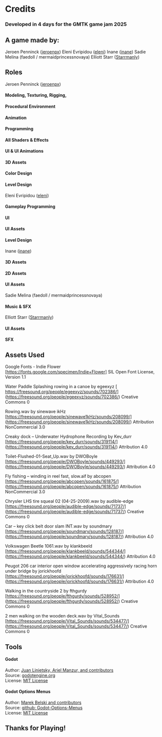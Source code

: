 # Credits
### Developed in 4 days for the GMTK game jam 2025
## A game made by:

Jeroen Penninck ([jeroenpx](https://jeroenpx.itch.io/))
Eleni Evripidou ([eleni](https://eevrip.github.io/))
Inane ([inane](https://www.artstation.com/inanity))
Sadie Melina (faedoll / mermaidprincessnovaya)
Elliott Starr ([Starrmanly](https://linktr.ee/Starrmanly))




## Roles

Jeroen Penninck ([jeroenpx](https://jeroenpx.itch.io/))
#### Modeling, Texturing, Rigging,
#### Procedural Environment
#### Animation

#### Programming
#### All Shaders & Effects
#### UI & UI Animations
#### 3D Assets
#### Color Design
#### Level Design


Eleni Evripidou ([eleni](https://eevrip.github.io/))
#### Gameplay Programming
#### UI
#### UI Assets
#### Level Design


Inane ([inane](https://www.artstation.com/inanity))
#### 3D Assets
#### 2D Assets
#### UI Assets


Sadie Melina (faedoll / mermaidprincessnovaya)
#### Music & SFX


Elliott Starr ([Starrmanly](https://linktr.ee/Starrmanly))
#### UI Assets
#### SFX



## Assets Used

Google Fonts - Indie Flower
[https://fonts.google.com/specimen/Indie+Flower]
SIL Open Font License, Version 1.1 

Water Paddle Splashing rowing in a canoe by egeexyz
[ https://freesound.org/people/egeexyz/sounds/702386/]
(https://freesound.org/people/egeexyz/sounds/702386/)
Creative Commons 0

Rowing.wav by sinewave ikHz
[https://freesound.org/people/sinewave1kHz/sounds/208099/]
(https://freesound.org/people/sinewave1kHz/sounds/208099/)
Attribution NonCommercial 3.0

Creaky dock – Underwater Hydrophone Recording by Kev_durr
[https://freesound.org/people/kev_durr/sounds/319114/]
(https://freesound.org/people/kev_durr/sounds/319114/)
Attribution 4.0

Toilet-Flushed-01-Seat_Up.wav by DWOBoyle
[https://freesound.org/people/DWOBoyle/sounds/449293/]
(https://freesound.org/people/DWOBoyle/sounds/449293/)
Attribution 4.0

Fly fishing – winding in reel fast, slow.aif by abcopen
[https://freesound.org/people/abcopen/sounds/161875/]
(https://freesound.org/people/abcopen/sounds/161875/)
Attribution NonCommercial 3.0

Chrysler LHS tire squeal 02 (04-25-2009).wav by audible-edge
[https://freesound.org/people/audible-edge/sounds/71737/]
(https://freesound.org/people/audible-edge/sounds/71737/)
Creative Commons 0

Car – key click belt door slam INT.wav by soundmary
[https://freesound.org/people/soundmary/sounds/128187/]
(https://freesound.org/people/soundmary/sounds/128187/)
Attribution 4.0

Volkswagen Beetle 1061.wav by klankbeeld
[https://freesound.org/people/klankbeeld/sounds/544344/]
(https://freesound.org/people/klankbeeld/sounds/544344/)
Attribution 4.0

Peugot 206 car interior open window accelerating aggressively racing horn under bridge by jorickhoofd
[https://freesound.org/people/jorickhoofd/sounds/176631/]
(https://freesound.org/people/jorickhoofd/sounds/176631/)
Attribution 4.0

Walking in the countryside 2 by fthgurdy
[https://freesound.org/people/fthgurdy/sounds/528952/]
(https://freesound.org/people/fthgurdy/sounds/528952/)
Creative Commons 0

2 men walking on the wooden deck.wav by Vital_Sounds
[https://freesound.org/people/Vital_Sounds/sounds/534477/]
(https://freesound.org/people/Vital_Sounds/sounds/534477/)
Creative Commons 0

## Tools
#### Godot
Author: [Juan Linietsky, Ariel Manzur, and contributors](https://godotengine.org/contact)  
Source: [godotengine.org](https://godotengine.org/)  
License: [MIT License](https://github.com/godotengine/godot/blob/master/LICENSE.txt)

#### Godot Options Menus
Author: [Marek Belski and contributors](https://github.com/Maaack/Godot-Options-Menus/graphs/contributors)  
Source: [github: Godot-Options-Menus](https://github.com/Maaack/Godot-Options-Menus)  
License: [MIT License](https://github.com/Maaack/Godot-Options-Menus/blob/main/LICENSE.txt)  





## Thanks for Playing!
